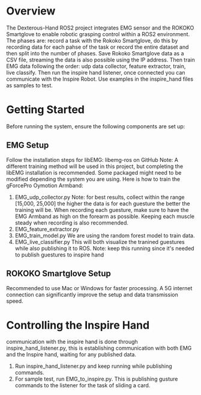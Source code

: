 # Overview
The Dexterous-Hand ROS2 project integrates EMG sensor and the ROKOKO Smartglove to enable robotic grasping control within a ROS2 environment. The phases are: record a task with the Rokoko Smartglove, do this by recording data for each pahse of the task or record the entire dataset and then split into the number of phases. Save Rokoko Smartglove data as a CSV file, streaming the data is also possible using the IP address. Then train EMG data following the order: udp data collector, feature extractor, train, live classify. Then run the inspire hand listener, once connected you can communicate with the Inspire Robot. Use examples in the inspire_hand files as samples to test. 

# Getting Started
Before running the system, ensure the following components are set up:

## EMG Setup
Follow the installation steps for libEMG: libemg-ros on GitHub
Note: A different training method will be used in this project, but completing the libEMG installation is recommended. Some packaged might need to be modified depending the system you are using.
Here is how to train the gForcePro Oymotion Armband:
1. EMG_udp_collector.py
    Note: for best results, collect within the range [15,000, 25,000] the higher the data is for each guesture the better the training will be. When recording each guesture, make sure to have the EMG Armband as high on the forearm as possible. Keeping each muscle steady when recording is also recommended.
3. EMG_feature_extractor.py
4. EMG_train_model.py
   We are using the random forest model to train data.
6. EMG_live_classifier.py
   This will both visualize the tranined guestures while also publishing it to ROS.
   Note: keep this running since it's needed to publish guestures to inspire hand

## ROKOKO Smartglove Setup
Recommended to use Mac or Windows for faster processing.
A 5G internet connection can significantly improve the setup and data transmission speed.

# Controlling the Inspire Hand
communication with the inspire hand is done through inspire_hand_listener.py, this is establishing communication with both EMG and the Inspire hand, waiting for any published data. 
1. Run inspire_hand_listener.py and keep running while publishing commands.
2. For sample test, run EMG_to_inspire.py. This is publishing gusture commands to the listener for the task of sliding a card. 

